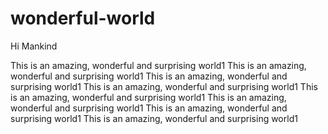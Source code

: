 # wonderful-world

Hi Mankind

This is an amazing, wonderful and surprising world1   This is an amazing, wonderful and surprising world1  This is an amazing, wonderful and surprising world1  This is an amazing, wonderful and surprising world1  This is an amazing, wonderful and surprising world1  This is an amazing, wonderful and surprising world1  This is an amazing, wonderful and surprising world1  This is an amazing, wonderful and surprising world1
